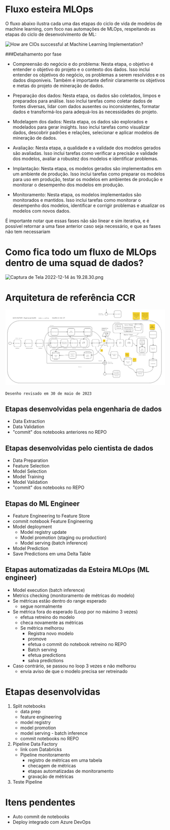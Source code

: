 # Fluxo esteira MLOps 

O fluxo abaixo ilustra cada uma das etapas do ciclo de vida de modelos de machine learning, com foco nas automações de MLOps, respeitando as etapas do ciclo de desenvolvimento de ML:




<IMG  src="https://www.saviantconsulting.com/images/blog/machine-learning-development-lifecycle.jpg"  alt="How are CIOs successful at Machine Learning Implementation?"/>


###Detalhamento por fase

- Compreensão do negócio e do problema: Nesta etapa, o objetivo é entender o objetivo do projeto e o contexto dos dados. Isso inclui entender os objetivos do negócio, os problemas a serem resolvidos e os dados disponíveis. Também é importante definir claramente os objetivos e metas do projeto de mineração de dados.

- Preparação dos dados: Nesta etapa, os dados são coletados, limpos e preparados para análise. Isso inclui tarefas como coletar dados de fontes diversas, lidar com dados ausentes ou inconsistentes, formatar dados e transformá-los para adequá-los às necessidades do projeto.

- Modelagem dos dados: Nesta etapa, os dados são explorados e modelados para gerar insights. Isso inclui tarefas como visualizar dados, descobrir padrões e relações, selecionar e aplicar modelos de mineração de dados.

- Avaliação: Nesta etapa, a qualidade e a validade dos modelos gerados são avaliadas. Isso inclui tarefas como verificar a precisão e validade dos modelos, avaliar a robustez dos modelos e identificar problemas.

- Implantação: Nesta etapa, os modelos gerados são implementados em um ambiente de produção. Isso inclui tarefas como preparar os modelos para uso em produção, testar os modelos em ambientes de produção e monitorar o desempenho dos modelos em produção.

- Monitoramento: Nesta etapa, os modelos implementados são monitorados e mantidos. Isso inclui tarefas como monitorar o desempenho dos modelos, identificar e corrigir problemas e atualizar os modelos com novos dados.

É importante notar que essas fases não são linear e sim iterativa, e é possível retornar a uma fase anterior caso seja necessário, e que as fases não tem necessariam


# Como fica todo um fluxo de MLOps dentro de uma squad de dados?

![Captura de Tela 2022-12-14 às 19.28.30.png](/.attachments/Captura%20de%20Tela%202022-12-14%20às%2019.28.30-dae6ba6d-86b7-4634-8440-114bbcca9974.png)



# Arquitetura de referência CCR


![MicrosoftTeams-image (3).png](/.attachments/MicrosoftTeams-image%20(3)-9a195695-bfb6-4ead-ad40-61b58297108d.png)


`Desenho revisado em 30 de maio de 2023`

## Etapas desenvolvidas pela engenharia de dados

- Data Extraction
- Data Validation
- "commit" dos notebooks anteriores no REPO

## Etapas desenvolvidas pelo cientista de dados
- Data Preparation
- Feature Selection
- Model Selection
- Model Training
- Model Validation
- "commit" dos notebooks no REPO

## Etapas do ML Engineer
- Feature Engineering to Feature Store
- commit notebook Feature Engineering
- Model deployment
  - Model registry update
  - Model promotion (staging ou production)
  - Model serving (batch inference)
- Model Prediction
- Save Predictions em uma Delta Table

## Etapas automatizadas da Esteira MLOps (ML engineer)
- Model execution (batch inference)
- Metrics checking (monitoramento de métricas do modelo)
- Se métricas estão dentro do range esperado
  - segue normalmente
- Se métrica fora do esperado (Loop por no máximo 3 vezes)
  - efetua retreino do modelo
  - checa novamente as métricas
  - Se métrica melhorou
    - Registra novo modelo
    - promove 
    - efetua o commit do notebook retreino no REPO
    - Batch serving
    - efetua predictions
    - salva predictions    
- Caso contrário, se passou no loop 3 vezes e não melhorou
    - envia aviso de que o modelo precisa ser retreinado  


# Etapas desenvolvidas

1. Split notebooks
   - data prep
   - feature engineering
   - model registry
   - model promotion
   - model serving - batch inference
   - commit notebooks no REPO
2. Pipeline Data Factory
   - link com Databricks
   - Pipeline monitoramento
     - registro de métricas em uma tabela
     - checagem de métricas
     - etapas automatizadas de monitoramento
     - gravação de métricas
3. Teste Pipeline
   

# Itens pendentes

- Auto commit de notebooks
- Deploy integrado com Azure DevOps 
